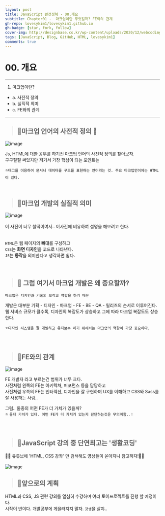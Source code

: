 ```yaml
---
layout: post
title: JavaScript 완전정복 - 00.개요 
subtitle: Chapter01 -  마크업이란 무엇일까? FE와의 관계
gh-repo: lovesykim1/lovesykim1.github.io
gh-badge: [star, fork, follow]
cover-img: http://designbase.co.kr/wp-content/uploads/2020/12/webcoding-03-overview.jpg
tags: [JavaScript, Blog, GitHub, HTML, lovesykim1]
comments: true
---
```


# 00. 개요

***

1. 마크업이란?
  - a. 사전적 정의
  - b. 실직적 의미
  - c. FE와의 관계

***

> ## 🤔마크업 언어의 사전적 정의 📙 
  
![image](https://user-images.githubusercontent.com/99684282/155842913-1046d622-e035-4f5d-b28d-1bda60abf853.png)

Js, HTML에 대한 공부를 하기전 마크업 언어의 사전적 정의를 찾아보자. <BR>
구구절절 써있지만 저기서 가장 핵심이 되는 포인트는 <BR>
  
⭐`태그를 이용하여 문서나 데이터를 구조를 표현하는 언어라는 것. 주요 마크업언어에는 HTML이 있다.`
  
<BR>
  
> ## 🤔마크업 개발의 실질적 의미 
![image](http://designbase.co.kr/wp-content/uploads/2020/12/webcoding-03-overview.jpg)
<br> <br>
이 사진이 너무 찰떡이여서.. 이사진에 비유하여 설명을 해보려고 한다. <br>  <br>   
  `HTML`은 웹 페이지의 <b>뼈대</b>를 구성하고 <BR>
  `CSS`는 <b>화면 디자인</b>을 코드로 나타낸다. <BR>
  `JS`는 <b>동작</b>을 의미한다고 생각하면 쉽다. <BR><BR><BR>

> ## 📌 그럼 여기서 마크업 개발은 왜 중요할까?
`마크업은 디자인과 기술의 오작교 역할을 하기 때문`
  

개발은 대부분
기획 - 디자인 - 마크업 - FE - BE - QA - 릴리즈의 순서로 이루어진다.<BR>
  웹 서비스 규모가 클수록, 디자인의 복잡도가 상승하고 그에 따라 마크업 복잡도도 상승한다.
  
⭐`디자인 시스템을 잘 개발하고 유지보수 하기 위해서는 마크업의 역할이 가장 중요하다.`  <BR><BR><BR>

  
  
> ## 🤔FE와의 관계
  ![image](https://user-images.githubusercontent.com/99684282/155843331-b852740e-df77-44d4-94c9-df8580d15349.png)

  FE 개발자 라고 부르는건 범위가 너무 크다. <BR>
  사진처럼 왼쪽의 FE는 아키텍쳐, 퍼포먼스 등을 담당하고 <BR>
  사진처럼 우쯕의 FE는 인터렉션, 디자인을 잘 구현하며 UX를 이해하고 CSS와 Sass를 잘 사용하는 사람..<BR>
  
  그럼.. 둘중의 어떤 FE가 더 가치가 있을까?<BR>
 ⭐ `둘다 가치가 있다. 어떤 FE가 더 가치가 있는지 판단하는것은 무의미함..!`<BR><BR><BR>
  
> ## 🤔JavaScript 강의 중 단연최고는 '생활코딩'
  👩‍💻 유튜브에 'HTML, CSS 강좌' 만 검색해도 영상들이 쏟아지니 참고하자!👩‍💻 <BR><BR>
  ![image](https://user-images.githubusercontent.com/99684282/155843456-a4983041-fad4-4b7d-9e64-4d6b83136ed8.png)
  
> ## 🥰앞으로의 계획
 HTML과 CSS, JS 관련 강의를 열심히 수강하며 여러 토이프로젝트를 진행 할 예정이다. <BR>
  시작이 반이다. 개발공부에 게을러지지 말자. `갓생`을 살쟈.. 

